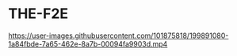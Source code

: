 # THE-F2E

https://user-images.githubusercontent.com/101875818/199891080-1a84fbde-7a65-462e-8a7b-00094fa9903d.mp4

